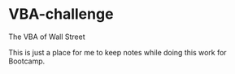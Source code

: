 # VBA-challenge
The VBA of Wall Street

This is just a place for me to keep notes while doing this work for Bootcamp.

